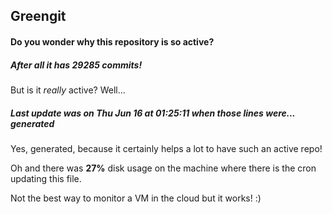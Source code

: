 ## Greengit

#### Do you wonder why this repository is so active?

##### After all it has 29285 commits!

But is it *really* active? Well...

##### Last update was on Thu Jun 16 at 01:25:11 when those lines were... generated

Yes, generated, because it certainly helps a lot to have such an active repo!

Oh and there was **27%** disk usage on the machine
where there is the cron updating this file.

Not the best way to monitor a VM in the cloud but it works! :)
